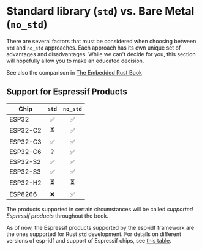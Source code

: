# Standard library (`std`) vs. Bare Metal (`no_std`)

There are several factors that must be considered when choosing between `std` and `no_std` approaches. Each approach has its own unique set of advantages and disadvantages. While we can't decide for you, this section will hopefully allow you to make an educated decision.

See also the comparison in [The Embedded Rust Book][embedded-rust-book-intro-std]

[embedded-rust-book-intro-std]: https://docs.rust-embedded.org/book/intro/no-std.html#a-no_std-rust-environment

## Support for Espressif Products

|   Chip   | `std` | `no_std` |
| -------- | :--------: | :---: |
|  ESP32   |     ✅      |     ✅      |
| ESP32-C2 |     ⏳      |     ✅      |
| ESP32-C3 |     ✅      |     ✅      |
| ESP32-C6 |      ?      |     ✅      |
| ESP32-S2 |     ✅      |     ✅      |
| ESP32-S3 |     ✅      |     ✅      |
| ESP32-H2 |     ⏳      |     ⏳      |
| ESP8266  |     ❌      |     ✅      |

The products supported in certain circumstances will be called _supported Espressif products_ throughout the book.

As of now, the Espressif products supported by the esp-idf framework are the ones supported for Rust `std` development. For details on different versions of esp-idf and support of Espressif chips, see [this table][esp-idf-release-compatibility].

[esp-idf-release-compatibility]: https://github.com/espressif/esp-idf#esp-idf-release-and-soc-compatibility/
